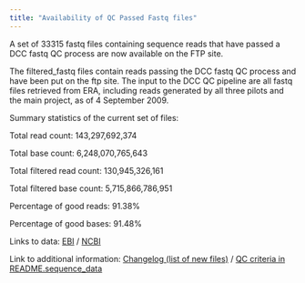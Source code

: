 ```yaml
---
title: "Availability of QC Passed Fastq files"
---
```

                    
A set of 33315 fastq files containing sequence reads that have passed a DCC fastq QC process are now available on the FTP site.

The filtered_fastq files contain reads passing the DCC fastq QC process and have been put on the ftp site. The input to the DCC QC pipeline are all fastq files retrieved from ERA, including reads generated by all three pilots and the main project, as of 4 September 2009.

Summary statistics of the current set of files:

Total read count: 143,297,692,374

Total base count: 6,248,070,765,643

Total filtered read count: 130,945,326,161

Total filtered base count: 5,715,866,786,951

Percentage of good reads: 91.38%

Percentage of good bases: 91.48%

Links to data: [EBI](ftp://ftp.1000genomes.ebi.ac.uk/vol1/ftp/data) / [NCBI](ftp://ftp-trace.ncbi.nih.gov/1000genomes/ftp/data)

Link to additional information: [Changelog (list of new files)](ftp://ftp.1000genomes.ebi.ac.uk/vol1/ftp/changelog_details/changelog_details_20091001_new_filtered_fastq_files) / [QC criteria in README.sequence_data](ftp://ftp.1000genomes.ebi.ac.uk/vol1/ftp/README.sequence_data)
